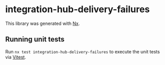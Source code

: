 # integration-hub-delivery-failures

This library was generated with [Nx](https://nx.dev).

## Running unit tests

Run `nx test integration-hub-delivery-failures` to execute the unit tests via [Vitest](https://vitest.dev/).
